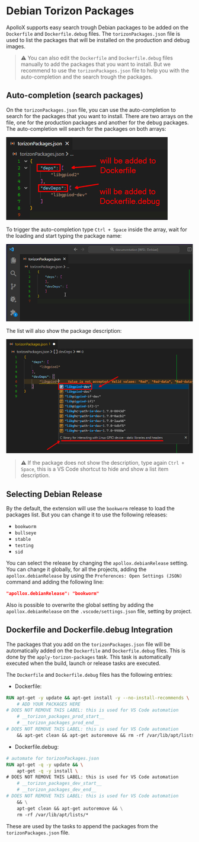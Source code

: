 # Debian Torizon Packages

ApolloX supports easy search trough Debian packages to be added on the `Dockerfile` and `Dockerfile.debug` files. The `torizonPackages.json` file is used to list the packages that will be installed on the production and debug images.

> ⚠️ You can also edit the `Dockerfile` and `Dockerfile.debug` files manually to add the packages that you want to install. But we recommend to use the `torizonPackages.json` file to help you with the auto-completion and the search trough the packages.

## Auto-completion (search packages)

On the `torizonPackages.json` file, you can use the auto-completion to search for the packages that you want to install. There are two arrays on the file, one for the production packages and another for the debug packages. The auto-completion will search for the packages on both arrays:

![alt](./assets/img/torizonPackagesFileExplic.jpg)

To trigger the auto-completion type `Ctrl + Space` inside the array, wait for the loading and start typing the package name:

![alt](./assets/img/debianPackagesLoading.gif)

The list will also show the package description:

![alt](./assets/img/debianPackagesDescription.jpg)

> ⚠️ If the package does not show the description, type again `Ctrl + Space`, this is a VS Code shortcut to hide and show a list item description.

## Selecting Debian Release

By the default, the extension will use the `bookworm` release to load the packages list. But you can change it to use the following releases:

- `bookworm`
- `bullseye`
- `stable`
- `testing`
- `sid`

You can select the release by changing the `apollox.debianRelease` setting. You can change it globally, for all the projects, adding the `apollox.debianRelease` by using the `Preferences: Open Settings (JSON)` command and adding the following line:

```json
"apollox.debianRelease": "bookworm"
```

Also is possible to overwrite the global setting by adding the `apollox.debianRelease` on the `.vscode/settings.json` file, setting by project.

## Dockerfile and Dockerfile.debug Integration

The packages that you add on the `torizonPackages.json` file will be automatically added on the `Dockerfile` and `Dockerfile.debug` files. This is done by the `apply-torizon-packages` task. This task is automatically executed when the build, launch or release tasks are executed.

The `Dockerfile` and `Dockerfile.debug` files has the following entries:

- Dockerfile:

```dockerfile
RUN apt-get -y update && apt-get install -y --no-install-recommends \
    # ADD YOUR PACKAGES HERE
# DOES NOT REMOVE THIS LABEL: this is used for VS Code automation
    # __torizon_packages_prod_start__
    # __torizon_packages_prod_end__
# DOES NOT REMOVE THIS LABEL: this is used for VS Code automation
    && apt-get clean && apt-get autoremove && rm -rf /var/lib/apt/lists/*
```

- Dockerfile.debug:

```dockerfile
# automate for torizonPackages.json
RUN apt-get -q -y update && \
    apt-get -q -y install \
# DOES NOT REMOVE THIS LABEL: this is used for VS Code automation
    # __torizon_packages_dev_start__
    # __torizon_packages_dev_end__
# DOES NOT REMOVE THIS LABEL: this is used for VS Code automation
    && \
    apt-get clean && apt-get autoremove && \
    rm -rf /var/lib/apt/lists/*
```

These are used by the tasks to append the packages from the `torizonPackages.json` file.
